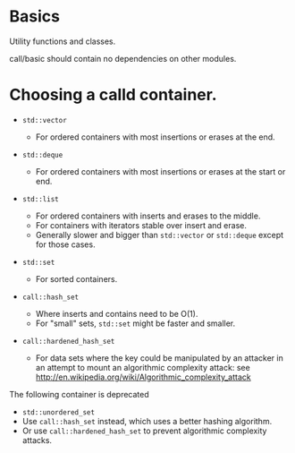 # Basics

Utility functions and classes.

call/basic should contain no dependencies on other modules.


Choosing a calld container.
=============================

* `std::vector`
  * For ordered containers with most insertions or erases at the end.

* `std::deque`
  * For ordered containers with most insertions or erases at the start or end.

* `std::list`
  * For ordered containers with inserts and erases to the middle.
  * For containers with iterators stable over insert and erase.
  * Generally slower and bigger than `std::vector` or `std::deque` except for
    those cases.

* `std::set`
  * For sorted containers.

* `call::hash_set`
  * Where inserts and contains need to be O(1).
  * For "small" sets, `std::set` might be faster and smaller.

* `call::hardened_hash_set`
  * For data sets where the key could be manipulated by an attacker
    in an attempt to mount an algorithmic complexity attack:  see
    http://en.wikipedia.org/wiki/Algorithmic_complexity_attack


The following container is deprecated

* `std::unordered_set`
 * Use `call::hash_set` instead, which uses a better hashing algorithm.
 * Or use `call::hardened_hash_set` to prevent algorithmic complexity attacks.

